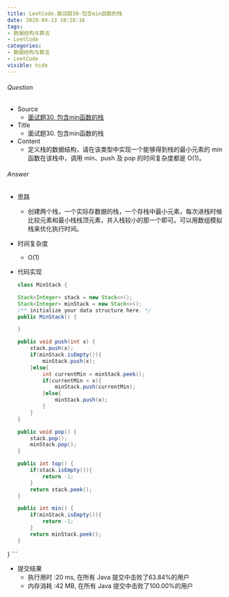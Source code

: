 ```yaml
---
title: LeetCode.面试题30-包含min函数的栈
date: 2020-04-13 10:18:16
tags:
- 数据结构与算法
- LeetCode
categories:
- 数据结构与算法
- LeetCode
visible: hide
---
```

###### Question
- Source
	- [面试题30. 包含min函数的栈](https://leetcode-cn.com/problems/bao-han-minhan-shu-de-zhan-lcof/) 
- Title
	- 面试题30. 包含min函数的栈 
- Content
	- 定义栈的数据结构，请在该类型中实现一个能够得到栈的最小元素的 min 函数在该栈中，调用 min、push 及 pop 的时间复杂度都是 O(1)。 
<!--more-->

###### Answer
- 思路
	- 创建两个栈，一个实际存数据的栈，一个存栈中最小元素，每次进栈时候比较元素和最小栈栈顶元素，并入栈较小的那一个即可。可以用数组模拟栈来优化执行时间。
- 时间复杂度
	- O(1) 	
- 代码实现

	```Java
	class MinStack {

    Stack<Integer> stack = new Stack<>();
    Stack<Integer> minStack = new Stack<>();
    /** initialize your data structure here. */
    public MinStack() {

    }
    
    public void push(int x) {
        stack.push(x);
        if(minStack.isEmpty()){
            minStack.push(x);
        }else{
            int currentMin = minStack.peek();
            if(currentMin < x){
                minStack.push(currentMin);
            }else{
                minStack.push(x);
            }
        }
    }
    
    public void pop() {
        stack.pop();
        minStack.pop();
    }
    
    public int top() {
        if(stack.isEmpty()){
            return -1;
        }
        return stack.peek();
    }
    
    public int min() {
        if(minStack.isEmpty()){
            return -1;
        }
        return minStack.peek();
    }
}
	```
- 提交结果
	- 执行用时 :20 ms, 在所有 Java 提交中击败了63.84%的用户
	- 内存消耗 :42 MB, 在所有 Java 提交中击败了100.00%的用户
